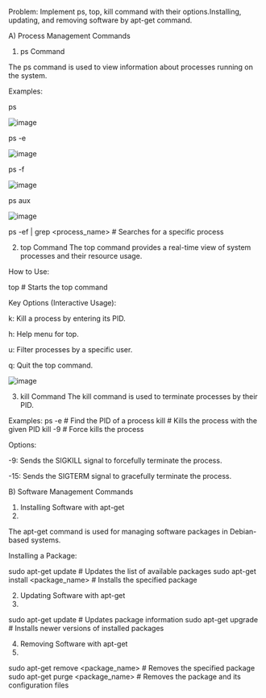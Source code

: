 Problem: Implement ps, top, kill command with their options.Installing, updating, and removing software by apt-get command.

A) Process Management Commands

1. ps Command
   
The ps command is used to view information about processes running on the system.

Examples:

ps  

![image](https://github.com/user-attachments/assets/29f6703b-b8e8-4816-933c-66a73e6a0e0a)

ps -e 

![image](https://github.com/user-attachments/assets/8dc98040-dee6-46b9-ad56-b42f5de2ac27)

ps -f 

![image](https://github.com/user-attachments/assets/45ac37f2-8587-4099-a8de-59c7933753fa)


ps aux   


![image](https://github.com/user-attachments/assets/46b84bfc-0f91-45ec-b34a-1cacd942503e)


ps -ef | grep <process_name>  # Searches for a specific process

2. top Command
The top command provides a real-time view of system processes and their resource usage.

How to Use:

top                # Starts the top command

Key Options (Interactive Usage):

k: Kill a process by entering its PID.

h: Help menu for top.

u: Filter processes by a specific user.

q: Quit the top command.

![image](https://github.com/user-attachments/assets/937e23a9-c4d9-476e-969f-bdea7d45ce23)


3. kill Command
The kill command is used to terminate processes by their PID.

Examples:
ps -e               # Find the PID of a process
kill <PID>          # Kills the process with the given PID
kill -9 <PID>       # Force kills the process


Options:

-9: Sends the SIGKILL signal to forcefully terminate the process.

-15: Sends the SIGTERM signal to gracefully terminate the process.

B) Software Management Commands

1. Installing Software with apt-get
2. 
The apt-get command is used for managing software packages in Debian-based systems.

Installing a Package:

sudo apt-get update                  # Updates the list of available packages
sudo apt-get install <package_name>  # Installs the specified package


2. Updating Software with apt-get
3. 
sudo apt-get update       # Updates package information
sudo apt-get upgrade       # Installs newer versions of installed packages


4. Removing Software with apt-get
5. 
sudo apt-get remove <package_name>       # Removes the specified package
sudo apt-get purge <package_name>        # Removes the package and its configuration files



